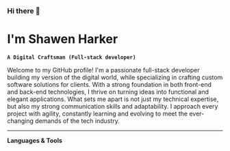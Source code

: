 ### Hi there 👋

# I'm Shawen Harker

**`A Digital Craftsman (Full-stack developer)`**

Welcome to my GitHub profile! I'm a passionate full-stack developer building my version of the digital world, while specializing in crafting custom software solutions for clients. With a strong foundation in both front-end and back-end technologies, I thrive on turning ideas into functional and elegant applications. What sets me apart is not just my technical expertise, but also my strong communication skills and adaptability. I approach every project with agility, constantly learning and evolving to meet the ever-changing demands of the tech industry.
_________________________________________________________________________________________________________________________________________________________________________________________________________________________________________________________________________________

**Languages & Tools**




<!--
Here are some ideas to get you started:

- 🔭 I’m currently working on ...
- 🌱 I’m currently learning ...
- 👯 I’m looking to collaborate on ...
- 🤔 I’m looking for help with ...
- 💬 Ask me about ...
- 📫 How to reach me: ...
- 😄 Pronouns: ...
- ⚡ Fun fact: ...
-->
